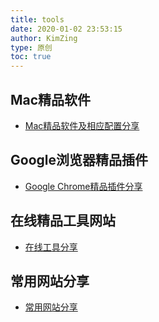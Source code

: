 ```yaml
---
title: tools
date: 2020-01-02 23:53:15
author: KimZing
type: 原创
toc: true
---
```


## Mac精品软件

- [Mac精品软件及相应配置分享]()

## Google浏览器精品插件

- [Google Chrome精品插件分享]()

## 在线精品工具网站

- [在线工具分享]()

## 常用网站分享

- [常用网站分享]()